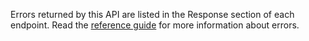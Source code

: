 Errors returned by this API are listed in the Response section of each endpoint. 
Read the [reference guide](/api-documentation/docs/reference-guide) for more information about errors.